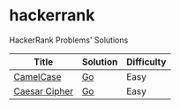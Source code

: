 # hackerrank
HackerRank Problems' Solutions

|Title|	Solution|Difficulty|
| - | - | - |
|[CamelCase](https://www.hackerrank.com/challenges/camelcase/problem)|[Go](algorithms/camel-case/main.go)|Easy|
|[Caesar Cipher](https://www.hackerrank.com/challenges/caesar-cipher-1/problem)|[Go](algorithms/caesar-cipher/main.go)|Easy|